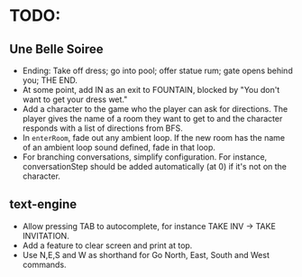 # TODO:

## Une Belle Soiree
* Ending: Take off dress; go into pool; offer statue rum; gate opens behind you; THE END.
* At some point, add IN as an exit to FOUNTAIN, blocked by "You don't want to get your dress wet."
* Add a character to the game who the player can ask for directions. The player gives the name of a room they want to get to and the character responds with a list of directions from BFS.
* In `enterRoom`, fade out any ambient loop. If the new room has the name of an ambient loop sound defined, fade in that loop.
* For branching conversations, simplify configuration. For instance, conversationStep should be added automatically (at 0) if it's not on the character.

## text-engine
* Allow pressing TAB to autocomplete, for instance TAKE INV -> TAKE INVITATION.
* Add a feature to clear screen and print at top.
* Use N,E,S and W as shorthand for Go North, East, South and West commands.
